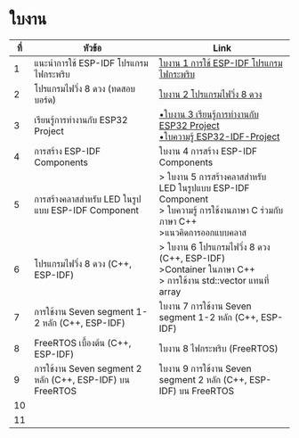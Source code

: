 # ใบงาน

|ที่|หัวข้อ|Link|
|----|----|---|
|1|แนะนำการใช้ ESP-IDF โปรแกรมไฟกระพริบ |[ใบงาน 1 การใช้ ESP-IDF โปรแกรมไฟกระพริบ](https://github.com/Special-Topics-Computer-2023/Special-Topics-Computer-2023-LabSheet-01)|
|2|โปรแกรมไฟวิ่ง 8 ดวง (ทดสอบบอร์ด) |[ใบงาน 2 โปรแกรมไฟวิ่ง 8 ดวง](https://github.com/Special-Topics-Computer-2023/Special-Topics-Computer-2023-LabSheet-02) |
|3|เรียนรู้การทำงานกับ ESP32 Project |[•ใบงาน 3 เรียนรู้การทำงานกับ ESP32 Project](https://github.com/Special-Topics-Computer-2023/Special-Topics-Computer-2023-LabSheet-03)<br> [•ใบความรู้ ESP32-IDF-Project](https://github.com/Special-Topics-Computer-2023/Lab-Sheets/assets/567256/c4eab575-1068-4acd-939b-5f049a456a21)|
|4|การสร้าง ESP-IDF Components |ใบงาน 4 การสร้าง ESP-IDF Components|
|5|การสร้างคลาสสำหรับ LED ในรูปแบบ ESP-IDF Component | > ใบงาน 5 การสร้างคลาสสำหรับ LED ในรูปแบบ ESP-IDF Component <br> > ใบความรู้ การใช้งานภาษา C ร่วมกับภาษา C++ <br>  >แนวคิดการออกแบบคลาส|
|6|โปรแกรมไฟวิ่ง 8 ดวง  (C++, ESP-IDF) |> ใบงาน 6 โปรแกรมไฟวิ่ง 8 ดวง  (C++, ESP-IDF) <br> >Container ในภาษา C++ <br> > การใช้งาน std::vector แทนที่ array|
|7|การใช้งาน Seven segment 1-2 หลัก (C++, ESP-IDF) |ใบงาน 7 การใช้งาน Seven segment 1-2 หลัก (C++, ESP-IDF) |
|8|FreeRTOS เบื้องต้น (C++, ESP-IDF) |ใบงาน 8 ไฟกระพริบ (FreeRTOS)|
|9|การใช้งาน Seven segment 2 หลัก (C++, ESP-IDF) บน FreeRTOS |ใบงาน 9 การใช้งาน Seven segment 2 หลัก (C++, ESP-IDF) บน FreeRTOS|
|10| ||
|11| ||

